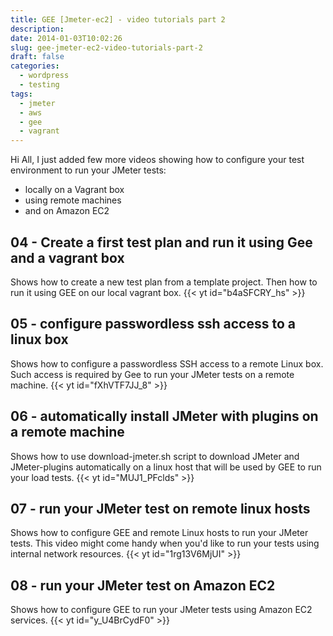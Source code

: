 ```yaml
---
title: GEE [Jmeter-ec2] - video tutorials part 2
description: 
date: 2014-01-03T10:02:26
slug: gee-jmeter-ec2-video-tutorials-part-2
draft: false
categories:
  - wordpress
  - testing
tags:
  - jmeter
  - aws
  - gee
  - vagrant
---
```


Hi All, I just added few more videos showing how to configure your test environment to run your JMeter tests: 

  * locally on a Vagrant box
  * using remote machines
  * and on Amazon EC2

## 04 - Create a first test plan and run it using Gee and a vagrant box

Shows how to create a new test plan from a template project. 
Then how to run it using GEE on our local vagrant box. 
{{< yt id="b4aSFCRY_hs" >}}

## 05 - configure passwordless ssh access to a linux box

Shows how to configure a passwordless SSH access to a remote Linux box. 
Such access is required by Gee to run your JMeter tests on a remote machine. 
{{< yt id="fXhVTF7JJ_8" >}}

## 06 - automatically install JMeter with plugins on a remote machine

Shows how to use download-jmeter.sh script to download JMeter and JMeter-plugins 
automatically on a linux host that will be used by GEE to run your load tests. 
{{< yt id="MUJ1_PFclds" >}}

## 07 - run your JMeter test on remote linux hosts

Shows how to configure GEE and remote Linux hosts to run your JMeter tests. 
This video might come handy when you'd like to run your tests using internal network resources. 
{{< yt id="1rg13V6MjUI" >}}

## 08 - run your JMeter test on Amazon EC2

Shows how to configure GEE to run your JMeter tests using Amazon EC2 services. 
{{< yt id="y_U4BrCydF0" >}}


